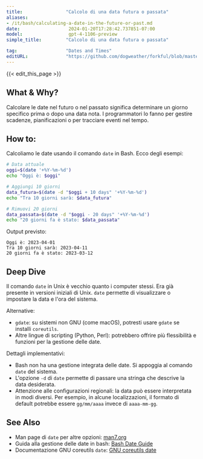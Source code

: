 ```yaml
---
title:                "Calcolo di una data futura o passata"
aliases:
- /it/bash/calculating-a-date-in-the-future-or-past.md
date:                  2024-01-20T17:28:42.737851-07:00
model:                 gpt-4-1106-preview
simple_title:         "Calcolo di una data futura o passata"

tag:                  "Dates and Times"
editURL:              "https://github.com/dogweather/forkful/blob/master/content/it/bash/calculating-a-date-in-the-future-or-past.md"
---
```


{{< edit_this_page >}}

## What & Why?
Calcolare le date nel futuro o nel passato significa determinare un giorno specifico prima o dopo una data nota. I programmatori lo fanno per gestire scadenze, pianificazioni o per tracciare eventi nel tempo.

## How to:
Calcoliamo le date usando il comando `date` in Bash. Ecco degli esempi:

```Bash
# Data attuale
oggi=$(date '+%Y-%m-%d')
echo "Oggi è: $oggi"

# Aggiungi 10 giorni
data_futura=$(date -d "$oggi + 10 days" '+%Y-%m-%d')
echo "Tra 10 giorni sarà: $data_futura"

# Rimuovi 20 giorni
data_passata=$(date -d "$oggi - 20 days" '+%Y-%m-%d')
echo "20 giorni fa è stato: $data_passata"
```
Output previsto:
```
Oggi è: 2023-04-01
Tra 10 giorni sarà: 2023-04-11
20 giorni fa è stato: 2023-03-12
```

## Deep Dive
Il comando `date` in Unix è vecchio quanto i computer stessi. Era già presente in versioni iniziali di Unix. `date` permette di visualizzare o impostare la data e l'ora del sistema.

Alternative:
- `gdate`: su sistemi non GNU (come macOS), potresti usare `gdate` se installi `coreutils`.
- Altre lingue di scripting (Python, Perl): potrebbero offrire più flessibilità e funzioni per la gestione delle date.

Dettagli implementativi:
- Bash non ha una gestione integrata delle date. Si appoggia al comando `date` del sistema.
- L'opzione `-d` di `date` permette di passare una stringa che descrive la data desiderata.
- Attenzione alle configurazioni regionali: la data può essere interpretata in modi diversi. Per esempio, in alcune localizzazioni, il formato di default potrebbe essere `gg/mm/aaaa` invece di `aaaa-mm-gg`.

## See Also
- Man page di `date` per altre opzioni: [man7.org](http://man7.org/linux/man-pages/man1/date.1.html)
- Guida alla gestione delle date in bash: [Bash Date Guide](https://www.cyberciti.biz/faq/linux-unix-formatting-dates-for-display/)
- Documentazione GNU coreutils `date`: [GNU coreutils date](https://www.gnu.org/software/coreutils/manual/html_node/date-invocation.html)
